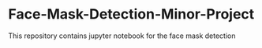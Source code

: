 # Face-Mask-Detection-Minor-Project
This repository contains jupyter notebook for the face mask detection 
